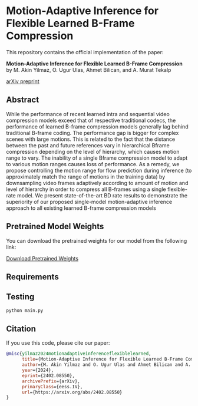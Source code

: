 # Motion-Adaptive Inference for Flexible Learned B-Frame Compression

This repository contains the official implementation of the paper:

**Motion-Adaptive Inference for Flexible Learned B-Frame Compression**  
by M. Akin Yilmaz, O. Ugur Ulas, Ahmet Bilican, and A. Murat Tekalp

[arXiv preprint](https://arxiv.org/abs/2402.08550)

## Abstract
While the performance of recent learned intra and sequential video compression models exceed that of respective traditional codecs, the performance of learned B-frame compression models generally lag behind traditional B-frame coding. The performance gap is bigger for complex scenes with
large motions. This is related to the fact that the distance between the past and future references vary in hierarchical Bframe compression depending on the level of hierarchy, which
causes motion range to vary. The inability of a single Bframe compression model to adapt to various motion ranges
causes loss of performance. As a remedy, we propose controlling the motion range for flow prediction during inference
(to approximately match the range of motions in the training
data) by downsampling video frames adaptively according to
amount of motion and level of hierarchy in order to compress
all B-frames using a single flexible-rate model. We present
state-of-the-art BD rate results to demonstrate the superiority
of our proposed single-model motion-adaptive inference approach to all existing learned B-frame compression models

## Pretrained Model Weights

You can download the pretrained weights for our model from the following link:

[Download Pretrained Weights](https://drive.google.com/drive/folders/1Q7YIJeWeSYyFGYcYN5xlPKr22YsBz4Fi?usp=drive_link)

## Requirements



## Testing
```bash
python main.py
```

## Citation
If you use this code, please cite our paper:

```bibtex
@misc{yilmaz2024motionadaptiveinferenceflexiblelearned,
      title={Motion-Adaptive Inference for Flexible Learned B-Frame Compression}, 
      author={M. Akin Yilmaz and O. Ugur Ulas and Ahmet Bilican and A. Murat Tekalp},
      year={2024},
      eprint={2402.08550},
      archivePrefix={arXiv},
      primaryClass={eess.IV},
      url={https://arxiv.org/abs/2402.08550}
}
